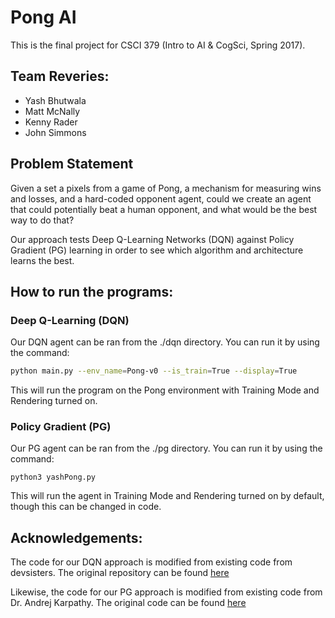 # Pong AI

This is the final project for CSCI 379 (Intro to AI & CogSci, Spring 2017).

## Team Reveries:

-   Yash Bhutwala
-   Matt McNally
-   Kenny Rader
-   John Simmons

## Problem Statement

Given a set a pixels from a game of Pong, a mechanism for measuring wins and losses,
and a hard-coded opponent agent, could we create an agent that could potentially
beat a human opponent, and what would be the best way to do that?

Our approach tests Deep Q-Learning Networks (DQN) against Policy Gradient (PG) learning in
order to see which algorithm and architecture learns the best.

## How to run the programs:

### Deep Q-Learning (DQN)

Our DQN agent can be ran from the ./dqn directory. You can run it by using the command:

```bash
python main.py --env_name=Pong-v0 --is_train=True --display=True
```

This will run the program on the Pong environment with Training Mode and Rendering
turned on.

### Policy Gradient (PG)

Our PG agent can be ran from the ./pg directory. You can run it by using the command:

`python3 yashPong.py`

This will run the agent in Training Mode and Rendering turned on by default, though
this can be changed in code.

## Acknowledgements:

The code for our DQN approach is modified from existing code from devsisters.
The original repository can be found [here](https://github.com/devsisters/DQN-tensorflow)

Likewise, the code for our PG approach is modified from existing code from Dr. Andrej
Karpathy. The original code can be found [here](https://gist.github.com/karpathy/a4166c7fe253700972fcbc77e4ea32c5)
